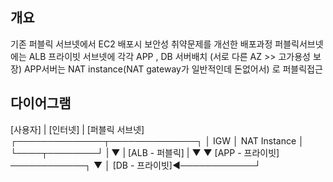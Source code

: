 ## 개요
기존 퍼블릭 서브넷에서 EC2 배포시 보안성 취약문제를 개선한 배포과정
퍼블릭서브넷에는 ALB
프라이빗 서브넷에 각각 APP , DB 서버배치 (서로 다른 AZ  >> 고가용성 보장)
APP서버는 NAT instance(NAT gateway가 일반적인데 돈없어서) 로 퍼블릭접근

## 다이어그램
[사용자]
   |
[인터넷]
   |
[퍼블릭 서브넷]
 ┌──────────────┬──────────────┐
 │ IGW         │ NAT Instance │
 └────┬────────┘               |
      ▼                        |
[ALB - 퍼블릭]                |
      ▼                        ▼
[APP - 프라이빗] ────────────┐
      ▼                       │
[DB  - 프라이빗]◄────────────┘
